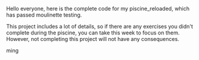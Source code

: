 Hello everyone, here is the complete code for my piscine_reloaded, which has passed moulinette testing.

This project includes a lot of details, so if there are any exercises you didn't complete during the piscine, you can take this week to focus on them. However, not completing this project will not have any consequences.

ming
